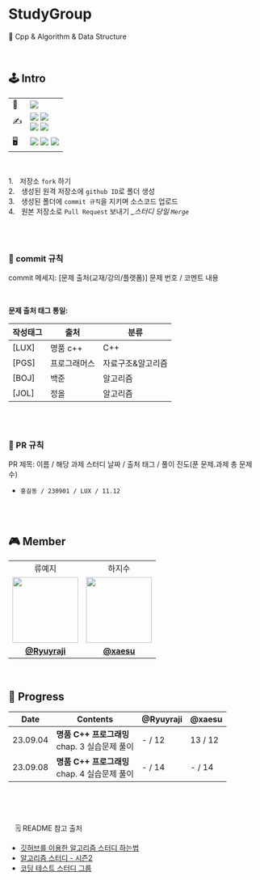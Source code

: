 # StudyGroup
🏫 Cpp &amp; Algorithm &amp; Data Structure

<br/>

## 🕹️ Intro
<table>
 
  <tr>
    <td>
      🚩
    </td>
    <td>
      <img src="https://img.shields.io/badge/2023.09.01 ~ ing-F01414?style=plastic&logo">
    </td>
  </tr>
 
  <tr>
    <td>
      ✍️
    </td>
     <td>
      <img src="https://img.shields.io/badge/MON-FF7200?style=plastic&logo">
      <img src="https://img.shields.io/badge/18:00 ~ 19:00-FFFFFF?style=plastic&logo">
      <br/>
      <img src="https://img.shields.io/badge/F R I-FF7200?style=plastic&logo">
      <img src="https://img.shields.io/badge/16:00 ~ 17:00-FFFFFF?style=plastic&logo">
   </tr>
   
   <tr>
    <td>
      🖥️
    </td>
    <td>
      <img src="https://img.shields.io/badge/C++-00599C?styleplastic&logo">
      <img src="https://img.shields.io/badge/Algorithm-00BCB4?style=plastic&logo">
      <img src="https://img.shields.io/badge/Data Structure-2A7BA0?style=plastic&logo">
    </td>
  </tr>
  
</table>

<br/>

1.ㅤ저장소 `fork` 하기
<br/>
2.ㅤ생성된 원격 저장소에 `github ID`로 폴더 생성
<br/>
3.ㅤ생성된 폴더에 `commit 규칙`을 지키며 소스코드 업로드
<br/>
4.ㅤ원본 저장소로 `Pull Request` 보내기 *_스터디 당일 `Merge`*

<br/>
<br />

### 🎰 commit 규칙
commit 메세지: [문제 출처(교재/강의/플랫폼)] 문제 번호 / 코멘트 내용

<br/>

**문제 출처 태그 통일:**
  
  
  | 작성태그 | 출처 | 분류 |
  | --- | --- | --- |
  | [LUX] | 명품 c++ | C++ |
  | [PGS] | 프로그래머스 | 자료구조&알고리즘 |
  | [BOJ] | 백준 | 알고리즘 |
  | [JOL] | 정올 | 알고리즘 |


<br/>
<br/>

### 🎰 PR 규칙
PR 제목: 이름 / 해당 과제 스터디 날짜 / 출처 태그 / 풀이 진도(푼 문제.과제 총 문제 수)
-  ` 홍길동 / 230901 / LUX / 11.12  `

<br/>
<br/>

## 🎮 Member

<table>
 <tr>
    <td align="center"><a>류예지</a></a>
    <td align="center"><a>하지수</a></a>
  </tr>
 <tr>
    <td align="center"><a href="https://github.com/Ryuyraji"><img src="https://avatars.githubusercontent.com/Ryuyraji" width="130px;" alt=""></a></td>
    <td align="center"><a href="https://github.com/xaesu"><img src="https://avatars.githubusercontent.com/xaesu" width="130px;" alt=""></a></td>
  </tr>
  <tr>
    <td align="center"><a href="https://github.com/Ryuyraji"><b>@Ryuyraji</b></a></td>
    <td align="center"><a href="https://github.com/xaesu"><b>@xaesu</b></a></td>
  </tr>
</table>


<br/>


## 🎲 Progress

| Date | Contents | @Ryuyraji | @xaesu |
| --- | --- | --- | --- |
|23.09.04| **명품 C++ 프로그래밍** <br/> chap. 3 실습문제 풀이 | - / 12 | 13 / 12 |
|23.09.08| **명품 C++ 프로그래밍** <br/> chap. 4 실습문제 풀이 | - / 14 | - / 14 |


<br/><br/><br/>

ㅤ🗒️ README 참고 출처
<br/>
* [깃허브를 이용한 알고리즘 스터디 하는법](https://waytocse.tistory.com/59)
* [알고리즘 스터디 - 시즌2](https://github.com/CodeSquad-2023-BE-Study/Algorithm-Study)
* [코딩 테스트 스터디 그룹](https://github.com/CodeTest-StudyGroup/Code-Test-Study)
